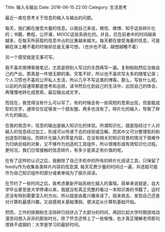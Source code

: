 Title: 输入与输出
Date: 2016-06-15 22:00
Category: 生活思考

最近一直在思考关于信息的输入与输出的问题。  

每天，我们都在接受大量的信息。以我自己来说，微信、微博、知乎这些碎片化的；书籍、教程，公开课，MOOC这些系统化的。并且，花在前者中的时间越来越多，在每天所获取的信息中占的比重越来越大。每天都在接受海量的信息，可是躺在床上睡不着的时候却总是无事可想。（也许也不错，越想越睡不着）  

另一个感受就是无事可写。  

我不喜欢用博客做笔记，尤其是把别人写过的东西再写一遍。复制粘贴然后当做自己的产出，那真是一件很无聊的事。文笔不好，所以也不喜欢写太多的随笔记录；个人习惯也不喜欢公开私人生活，所以几乎不写这类的博客。那么，写些什么呢。以前的内容通常都是思考和总结，读书然后化到自己的生活中，出现自己的体会，再慢慢地转化成思索，最后输出成文字。  

而现在，我觉得没有什么可以写了。有的时候会有一些简短的思索出现，但是能成型的文字，通常仅仅足够发一个朋友圈，再多也没有了。碎片化的输入，导致了碎片化的输出。  

在我的观念中，信息的输出是输入知识化的体现。所谓知识化，就是指经过个人对输入的信息经过加工，形成可以传递下去的经验或见解。而其中又可分整理型的和创造型的输出。而碎片化输入的零星内容，在没有相关的知识背景的情况下很难作为归纳总结的对象，又不够作为创造的工具组件，所以很难形成有效知识化过程。更何况，我们日常接触的信息碎片，有多少是真正有价值的呢。  

在有了这样的认识之后，我删除了自己手机中的所有的碎片化阅读工具，只保留了feedly作为收集各类碎片内容的信息源, 每天花费少量的时间过一遍，并选取可能作为自己知识组件的部分或者单纯为了娱乐阅读。  

在节约了一些时间之后，我考虑重新开始系统化输入的事情。简单来说就是，自大学毕业甚至是大学停课以来，我就没有真正完整的看过一本知识类的书籍了。这时还没有特别需要深入的方向，所以就是由着兴趣来读了。挑来挑去，发现自己还是对计算机最感兴趣，又自感相关基础薄弱，便决定从计算机基础开始。  

然而，工作的排期和生活琐碎已经挤占了大部分的时间，再回忆起大学时期游戏动漫苦闷想入非非的那些时光，除了怀念还带上了一些惭愧，也才真正理解老师那句恨铁不成钢的：大学是学习的最好时间。  
